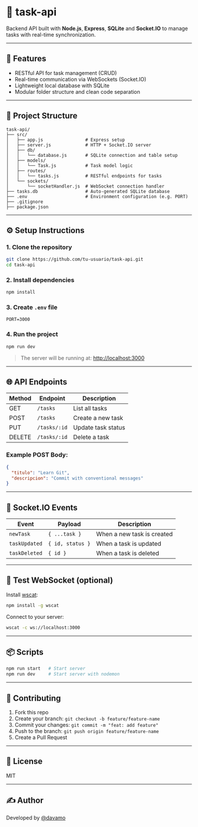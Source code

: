 # 📝 task-api

Backend API built with **Node.js**, **Express**, **SQLite** and **Socket.IO** to manage tasks with real-time synchronization.

---

## 🚀 Features

- RESTful API for task management (CRUD)
- Real-time communication via WebSockets (Socket.IO)
- Lightweight local database with SQLite
- Modular folder structure and clean code separation

---

## 📁 Project Structure

```
task-api/
├── src/
│   ├── app.js                # Express setup
│   ├── server.js             # HTTP + Socket.IO server
│   ├── db/
│   │   └── database.js       # SQLite connection and table setup
│   ├── models/
│   │   └── Task.js           # Task model logic
│   ├── routes/
│   │   └── tasks.js          # RESTful endpoints for tasks
│   └── sockets/
│       └── socketHandler.js  # WebSocket connection handler
├── tasks.db                  # Auto-generated SQLite database
├── .env                      # Environment configuration (e.g. PORT)
├── .gitignore
├── package.json
```

---

## ⚙️ Setup Instructions

### 1. Clone the repository

```bash
git clone https://github.com/tu-usuario/task-api.git
cd task-api
```

### 2. Install dependencies

```bash
npm install
```

### 3. Create `.env` file

```env
PORT=3000
```

### 4. Run the project

```bash
npm run dev
```

> The server will be running at: [http://localhost:3000](http://localhost:3000)

---

## 🌐 API Endpoints

| Method | Endpoint       | Description               |
|--------|----------------|---------------------------|
| GET    | `/tasks`       | List all tasks            |
| POST   | `/tasks`       | Create a new task         |
| PUT    | `/tasks/:id`   | Update task status        |
| DELETE | `/tasks/:id`   | Delete a task             |

### Example POST Body:
```json
{
  "titulo": "Learn Git",
  "descripcion": "Commit with conventional messages"
}
```

---

## 📡 Socket.IO Events

| Event         | Payload                     | Description                    |
|---------------|-----------------------------|--------------------------------|
| `newTask`     | `{ ...task }`               | When a new task is created     |
| `taskUpdated` | `{ id, status }`            | When a task is updated         |
| `taskDeleted` | `{ id }`                    | When a task is deleted         |

---

## 🧪 Test WebSocket (optional)

Install [wscat](https://github.com/websockets/wscat):

```bash
npm install -g wscat
```

Connect to your server:

```bash
wscat -c ws://localhost:3000
```

---

## 📦 Scripts

```bash
npm run start   # Start server
npm run dev     # Start server with nodemon
```

---

## 🤝 Contributing

1. Fork this repo
2. Create your branch: `git checkout -b feature/feature-name`
3. Commit your changes: `git commit -m "feat: add feature"`
4. Push to the branch: `git push origin feature/feature-name`
5. Create a Pull Request

---

## 🪪 License

MIT

---

## ✍️ Author

Developed by [@davamo](https://github.com/davamo)

